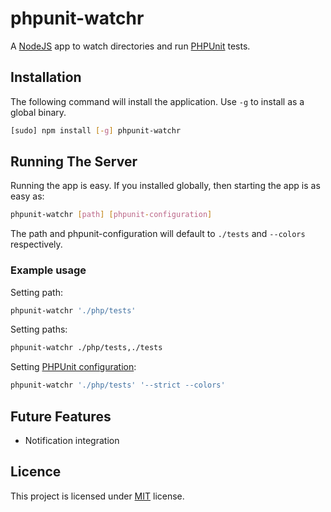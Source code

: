 phpunit-watchr
==============

A [NodeJS](http://nodejs.org) app to watch directories and run [PHPUnit](http://www.phpunit.de/) tests.

Installation
------------
The following command will install the application. Use `-g` to install as a global binary.

```sh
[sudo] npm install [-g] phpunit-watchr
```

Running The Server
------------------
Running the app is easy. If you installed globally, then starting the app is as easy as:

```sh
phpunit-watchr [path] [phpunit-configuration]
```

The path and phpunit-configuration will default to `./tests` and `--colors` respectively.

### Example usage

Setting path:

```sh
phpunit-watchr './php/tests'
```

Setting paths:

```sh
phpunit-watchr ./php/tests,./tests
```

Setting [PHPUnit configuration](http://www.phpunit.de/manual/current/en/appendixes.configuration.html):

```sh
phpunit-watchr './php/tests' '--strict --colors'
```

Future Features 
---------------

* Notification integration

Licence
-------
This project is licensed under [MIT](https://github.com/jrcryer/phpunit-watchr/blob/master/LICENSE-MIT)
license.
